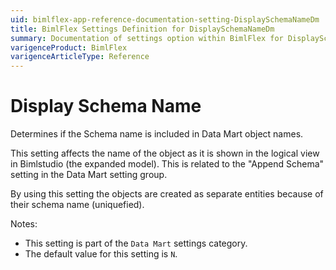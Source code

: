 ```yaml
---
uid: bimlflex-app-reference-documentation-setting-DisplaySchemaNameDm
title: BimlFlex Settings Definition for DisplaySchemaNameDm
summary: Documentation of settings option within BimlFlex for DisplaySchemaNameDm
varigenceProduct: BimlFlex
varigenceArticleType: Reference
---
```


# Display Schema Name

Determines if the Schema name is included in Data Mart object names.

This setting affects the name of the object as it is shown in the logical view in Bimlstudio (the expanded model). This is related to the "Append Schema" setting in the Data Mart setting group.

By using this setting the objects are created as separate entities because of their schema name (uniquefied).

Notes:

* This setting is part of the `Data Mart` settings category.
* The default value for this setting is `N`.
